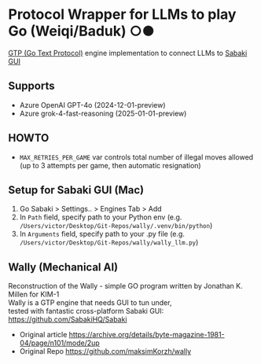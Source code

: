 # Protocol Wrapper for LLMs to play Go (Weiqi/Baduk) ○●  
[GTP (Go Text Protocol)](https://senseis.xmp.net/?GoTextProtocol) engine implementation to connect LLMs to [Sabaki GUI](https://github.com/SabakiHQ/Sabaki)
## Supports
- Azure OpenAI GPT-4o (2024-12-01-preview)
- Azure grok-4-fast-reasoning (2025-01-01-preview)

##  HOWTO
- `MAX_RETRIES_PER_GAME` var controls total number of illegal moves allowed (up to 3 attempts per game, then automatic resignation)

## Setup for Sabaki GUI (Mac)
1. Go Sabaki > Settings.. > Engines Tab > Add
2. In `Path` field, specify path to your Python env (e.g. `/Users/victor/Desktop/Git-Repos/wally/.venv/bin/python`)
3. In `Arguments` field, specify path to your .py file (e.g. `/Users/victor/Desktop/Git-Repos/wally/wally_llm.py`)

## Wally (Mechanical AI)
Reconstruction of the Wally - simple GO program written by Jonathan K. Millen for KIM-1<br>
Wally is a GTP engine that needs GUI to tun under,<br>
tested with fantastic cross-platform Sabaki GUI:<br>
https://github.com/SabakiHQ/Sabaki

- Original article https://archive.org/details/byte-magazine-1981-04/page/n101/mode/2up
- Original Repo https://github.com/maksimKorzh/wally
